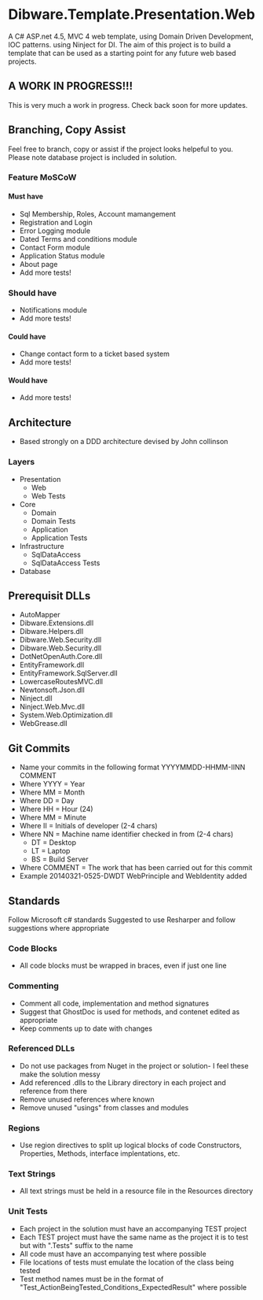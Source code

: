 Dibware.Template.Presentation.Web
=================================

A C# ASP.net 4.5, MVC 4 web template, using Domain Driven Development, IOC patterns. using Ninject for DI.
The aim of this project is to build a template that can be used as a starting point for any future web based projects. 

## A WORK IN PROGRESS!!!
This is very much a work in progress. Check back soon for more updates. 

## Branching, Copy Assist 
Feel free to branch, copy or assist if the project looks helpeful to you. Please note database project is included in solution.

### Feature MoSCoW
#### Must have
* Sql Membership, Roles, Account mamangement
* Registration and Login
* Error Logging module
* Dated Terms and conditions module
* Contact Form module
* Application Status module
* About page
* Add more tests!

### Should have
* Notifications module
* Add more tests!

#### Could have
* Change contact form to a ticket based system
* Add more tests!

#### Would have
* Add more tests!

## Architecture
* Based strongly on a DDD architecture devised by John collinson
### Layers
* Presentation 
    * Web
    * Web Tests
* Core
    * Domain
    * Domain Tests
    * Application
    * Application Tests
* Infrastructure
    * SqlDataAccess
    * SqlDataAccess Tests
* Database

## Prerequisit DLLs
* AutoMapper
* Dibware.Extensions.dll
* Dibware.Helpers.dll
* Dibware.Web.Security.dll
* Dibware.Web.Security.dll
* DotNetOpenAuth.Core.dll
* EntityFramework.dll
* EntityFramework.SqlServer.dll
* LowercaseRoutesMVC.dll
* Newtonsoft.Json.dll
* Ninject.dll
* Ninject.Web.Mvc.dll
* System.Web.Optimization.dll
* WebGrease.dll

## Git Commits
* Name your commits in the following format YYYYMMDD-HHMM-IINN COMMENT
* Where YYYY    = Year
* Where MM      = Month
* Where DD      = Day
* Where HH      = Hour (24)
* Where MM      = Minute
* Where II      = Initials of developer (2-4 chars)
* Where NN      = Machine name identifier checked in from (2-4 chars)
    * DT = Desktop
    * LT = Laptop 
    * BS = Build Server
* Where COMMENT = The work that has been carried out for this commit
* Example 20140321-0525-DWDT WebPrinciple and WebIdentity added

## Standards
Follow Microsoft c# standards
Suggested to use Resharper and follow suggestions where appropriate

### Code Blocks
* All code blocks must be wrapped in braces, even if just one line

### Commenting
* Comment all code, implementation and method signatures 
* Suggest that GhostDoc is used for methods, and contenet edited as appropriate
* Keep comments up to date with changes

### Referenced DLLs
* Do not use packages from Nuget in the project or solution- I feel these make the solution messy
* Add referenced .dlls to the Library directory in each project and reference from there
* Remove unused references where known
* Remove unused "usings" from classes and modules

### Regions
* Use region directives to split up logical blocks of code Constructors, Properties, Methods, interface implentations, etc.

### Text Strings
* All text strings must be held in a resource file in the Resources directory

### Unit Tests
* Each project in the solution must have an accompanying TEST project
* Each TEST project must have the same name as the project it is to test but with ".Tests" suffix to the name
* All code must have an accompanying test where possible
* File locations of tests must emulate the location of the class being tested
* Test method names must be in the format of "Test_ActionBeingTested_Conditions_ExpectedResult" where possible

